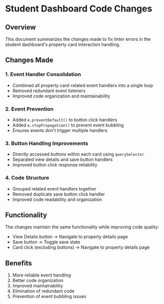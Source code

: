 # Student Dashboard Code Changes

## Overview
This document summarizes the changes made to fix linter errors in the student dashboard's property card interaction handling.

## Changes Made

### 1. Event Handler Consolidation
- Combined all property card-related event handlers into a single loop
- Removed redundant event listeners
- Improved code organization and maintainability

### 2. Event Prevention
- Added `e.preventDefault()` to button click handlers
- Added `e.stopPropagation()` to prevent event bubbling
- Ensures events don't trigger multiple handlers

### 3. Button Handling Improvements
- Directly accessed buttons within each card using `querySelector`
- Separated view details and save button handlers
- Improved button click response reliability

### 4. Code Structure
- Grouped related event handlers together
- Removed duplicate save button click handler
- Improved code readability and organization

## Functionality
The changes maintain the same functionality while improving code quality:
- View Details button → Navigate to property details page
- Save button → Toggle save state
- Card click (excluding buttons) → Navigate to property details page

## Benefits
1. More reliable event handling
2. Better code organization
3. Improved maintainability
4. Elimination of redundant code
5. Prevention of event bubbling issues 